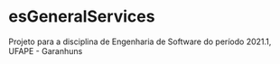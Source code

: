 # esGeneralServices
Projeto para a disciplina de Engenharia de Software do período 2021.1, UFAPE - Garanhuns
